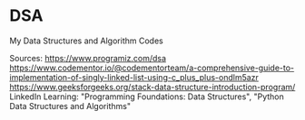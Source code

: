 # DSA
My Data Structures and Algorithm Codes

Sources: 
https://www.programiz.com/dsa
https://www.codementor.io/@codementorteam/a-comprehensive-guide-to-implementation-of-singly-linked-list-using-c_plus_plus-ondlm5azr
https://www.geeksforgeeks.org/stack-data-structure-introduction-program/
LinkedIn Learning: "Programming Foundations: Data Structures", "Python Data Structures and Algorithms"
